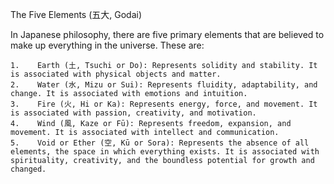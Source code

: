 The Five Elements (五大, Godai)

In Japanese philosophy, there are five primary elements that are believed to make up everything in the universe. These are:

    1.    Earth (土, Tsuchi or Do): Represents solidity and stability. It is associated with physical objects and matter.
    2.    Water (水, Mizu or Sui): Represents fluidity, adaptability, and change. It is associated with emotions and intuition.
    3.    Fire (火, Hi or Ka): Represents energy, force, and movement. It is associated with passion, creativity, and motivation.
    4.    Wind (風, Kaze or Fū): Represents freedom, expansion, and movement. It is associated with intellect and communication.
    5.    Void or Ether (空, Kū or Sora): Represents the absence of all elements, the space in which everything exists. It is associated with spirituality, creativity, and the boundless potential for growth and changed.